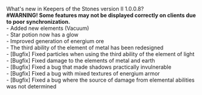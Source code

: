 What's new in Keepers of the Stones version II 1.0.0.8?<br />
**#WARNING! Some features may not be displayed correctly on clients due to poor synchronization.**
<br />- Added new elements (Vacuum)
<br />- Star potion now has a glow
<br />- Improved generation of energium ore
<br />- The third ability of the element of metal has been redesigned
<br />- [Bugfix] Fixed particles when using the third ability of the element of light
<br />- [Bugfix] Fixed damage to the elements of metal and earth
<br />- [Bugfix] Fixed a bug that made shadows practically invulnerable
<br />- [Bugfix] Fixed a bug with mixed textures of energium armor
<br />- [Bugfix] Fixed a bug where the source of damage from elemental abilities was not determined